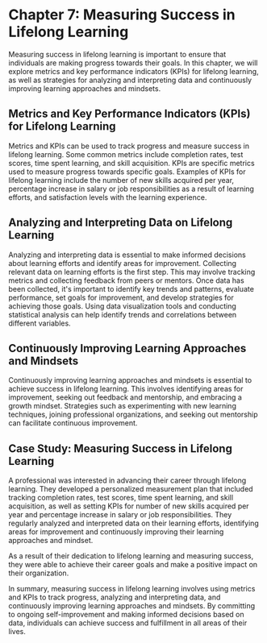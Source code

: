 Chapter 7: Measuring Success in Lifelong Learning
=================================================

Measuring success in lifelong learning is important to ensure that individuals are making progress towards their goals. In this chapter, we will explore metrics and key performance indicators (KPIs) for lifelong learning, as well as strategies for analyzing and interpreting data and continuously improving learning approaches and mindsets.

Metrics and Key Performance Indicators (KPIs) for Lifelong Learning
-------------------------------------------------------------------

Metrics and KPIs can be used to track progress and measure success in lifelong learning. Some common metrics include completion rates, test scores, time spent learning, and skill acquisition. KPIs are specific metrics used to measure progress towards specific goals. Examples of KPIs for lifelong learning include the number of new skills acquired per year, percentage increase in salary or job responsibilities as a result of learning efforts, and satisfaction levels with the learning experience.

Analyzing and Interpreting Data on Lifelong Learning
----------------------------------------------------

Analyzing and interpreting data is essential to make informed decisions about learning efforts and identify areas for improvement. Collecting relevant data on learning efforts is the first step. This may involve tracking metrics and collecting feedback from peers or mentors. Once data has been collected, it's important to identify key trends and patterns, evaluate performance, set goals for improvement, and develop strategies for achieving those goals. Using data visualization tools and conducting statistical analysis can help identify trends and correlations between different variables.

Continuously Improving Learning Approaches and Mindsets
-------------------------------------------------------

Continuously improving learning approaches and mindsets is essential to achieve success in lifelong learning. This involves identifying areas for improvement, seeking out feedback and mentorship, and embracing a growth mindset. Strategies such as experimenting with new learning techniques, joining professional organizations, and seeking out mentorship can facilitate continuous improvement.

Case Study: Measuring Success in Lifelong Learning
--------------------------------------------------

A professional was interested in advancing their career through lifelong learning. They developed a personalized measurement plan that included tracking completion rates, test scores, time spent learning, and skill acquisition, as well as setting KPIs for number of new skills acquired per year and percentage increase in salary or job responsibilities. They regularly analyzed and interpreted data on their learning efforts, identifying areas for improvement and continuously improving their learning approaches and mindset.

As a result of their dedication to lifelong learning and measuring success, they were able to achieve their career goals and make a positive impact on their organization.

In summary, measuring success in lifelong learning involves using metrics and KPIs to track progress, analyzing and interpreting data, and continuously improving learning approaches and mindsets. By committing to ongoing self-improvement and making informed decisions based on data, individuals can achieve success and fulfillment in all areas of their lives.
